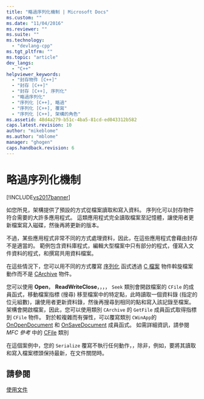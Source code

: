 ```yaml
---
title: "略過序列化機制 | Microsoft Docs"
ms.custom: ""
ms.date: "11/04/2016"
ms.reviewer: ""
ms.suite: ""
ms.technology: 
  - "devlang-cpp"
ms.tgt_pltfrm: ""
ms.topic: "article"
dev_langs: 
  - "C++"
helpviewer_keywords: 
  - "封存物件 [C++]"
  - "封存 [C++]"
  - "封存 [C++], 序列化"
  - "略過序列化"
  - "序列化 [C++], 略過"
  - "序列化 [C++], 覆寫"
  - "序列化 [C++], 架構的角色"
ms.assetid: 48d4a279-b51c-4ba5-81cd-ed043312b582
caps.latest.revision: 10
author: "mikeblome"
ms.author: "mblome"
manager: "ghogen"
caps.handback.revision: 6
---
```

# 略過序列化機制
[!INCLUDE[vs2017banner](../assembler/inline/includes/vs2017banner.md)]

如您所見，架構提供了預設的方式從檔案讀取和寫入資料。  序列化可以封存物件符合需要的大許多應用程式。  這類應用程式完全讀取檔案至記憶體，讓使用者更新檔案寫入磁碟，然後再將更新的版本。  
  
 不過，某些應用程式非常不同的方式處理資料，因此，在這些應用程式會藉由封存不是適當的。  範例包含資料庫程式，編輯大型檔案中只有部分的程式，僅寫入文件資料的程式，和撰寫共用資料檔案。  
  
 在這些情況下，您可以用不同的方式覆寫 [序列化](../Topic/CObject::Serialize.md) 函式透過 [C 檔案](../mfc/reference/cfile-class.md) 物件斡旋檔案動作而不是 [CArchive](../mfc/reference/carchive-class.md) 物件。  
  
 您可以使用 **Open**， **ReadWriteClose**，，，， `Seek` 類別會開啟檔案的 `CFile` 的成員函式，移動檔案指標 \(搜尋\) 移至檔案中的特定點，此時讀取一個資料錄 \(指定的位元組數\)，讓使用者更新資料錄，然後再搜尋到相同的點和寫入該記錄至檔案。  架構會開啟檔案，因此，您可以使用類別 `CArchive` 的 `GetFile` 成員函式取得指標到 `CFile` 物件。  對於較複雜而有彈性，可以覆寫類別 `CWinApp`的 [OnOpenDocument](../Topic/CDocument::OnOpenDocument.md) 和 [OnSaveDocument](../Topic/CDocument::OnSaveDocument.md) 成員函式。  如需詳細資訊，請參閱 *MFC 參考* 中的 [CFile](../mfc/reference/cfile-class.md) 類別  
  
 在這個案例中，您的 `Serialize` 覆寫不執行任何動作，，除非，例如，要將其讀取和寫入檔案標頭保持最新，在文件關閉時。  
  
## 請參閱  
 [使用文件](../mfc/using-documents.md)